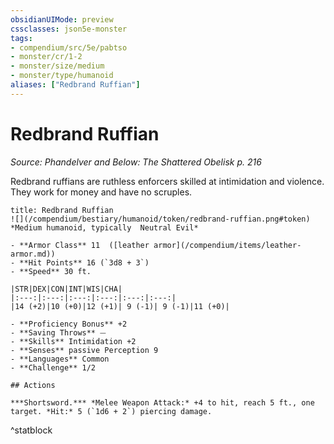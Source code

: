 ```yaml
---
obsidianUIMode: preview
cssclasses: json5e-monster
tags:
- compendium/src/5e/pabtso
- monster/cr/1-2
- monster/size/medium
- monster/type/humanoid
aliases: ["Redbrand Ruffian"]
---
```

# Redbrand Ruffian
*Source: Phandelver and Below: The Shattered Obelisk p. 216*  

Redbrand ruffians are ruthless enforcers skilled at intimidation and violence. They work for money and have no scruples.

```ad-statblock
title: Redbrand Ruffian
![](/compendium/bestiary/humanoid/token/redbrand-ruffian.png#token)
*Medium humanoid, typically  Neutral Evil*

- **Armor Class** 11  ([leather armor](/compendium/items/leather-armor.md))
- **Hit Points** 16 (`3d8 + 3`)
- **Speed** 30 ft.

|STR|DEX|CON|INT|WIS|CHA|
|:---:|:---:|:---:|:---:|:---:|:---:|
|14 (+2)|10 (+0)|12 (+1)| 9 (-1)| 9 (-1)|11 (+0)|

- **Proficiency Bonus** +2
- **Saving Throws** ⏤
- **Skills** Intimidation +2
- **Senses** passive Perception 9
- **Languages** Common
- **Challenge** 1/2

## Actions

***Shortsword.*** *Melee Weapon Attack:* +4 to hit, reach 5 ft., one target. *Hit:* 5 (`1d6 + 2`) piercing damage.
```
^statblock